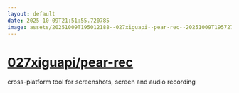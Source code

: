 ```yaml
---
layout: default
date: 2025-10-09T21:51:55.720785
image: assets/20251009T195012188--027xiguapi--pear-rec--20251009T195727505--cropped.png
---
```


# [027xiguapi/pear-rec](https://github.com/027xiguapi/pear-rec)

cross-platform tool for screenshots, screen and audio recording

